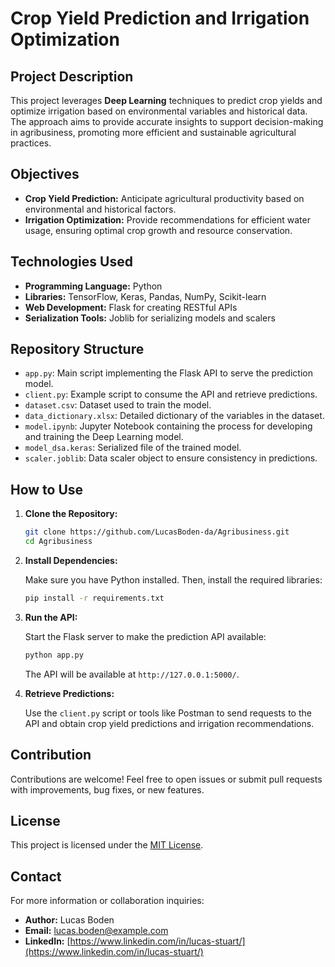 # Crop Yield Prediction and Irrigation Optimization

## Project Description

This project leverages **Deep Learning** techniques to predict crop yields and optimize irrigation based on environmental variables and historical data. The approach aims to provide accurate insights to support decision-making in agribusiness, promoting more efficient and sustainable agricultural practices.

## Objectives

- **Crop Yield Prediction:** Anticipate agricultural productivity based on environmental and historical factors.
- **Irrigation Optimization:** Provide recommendations for efficient water usage, ensuring optimal crop growth and resource conservation.

## Technologies Used

- **Programming Language:** Python
- **Libraries:** TensorFlow, Keras, Pandas, NumPy, Scikit-learn
- **Web Development:** Flask for creating RESTful APIs
- **Serialization Tools:** Joblib for serializing models and scalers

## Repository Structure

- `app.py`: Main script implementing the Flask API to serve the prediction model.
- `client.py`: Example script to consume the API and retrieve predictions.
- `dataset.csv`: Dataset used to train the model.
- `data_dictionary.xlsx`: Detailed dictionary of the variables in the dataset.
- `model.ipynb`: Jupyter Notebook containing the process for developing and training the Deep Learning model.
- `model_dsa.keras`: Serialized file of the trained model.
- `scaler.joblib`: Data scaler object to ensure consistency in predictions.

## How to Use

1. **Clone the Repository:**

   ```bash
   git clone https://github.com/LucasBoden-da/Agribusiness.git
   cd Agribusiness
   ```

2. **Install Dependencies:**

   Make sure you have Python installed. Then, install the required libraries:

   ```bash
   pip install -r requirements.txt
   ```

3. **Run the API:**

   Start the Flask server to make the prediction API available:

   ```bash
   python app.py
   ```

   The API will be available at `http://127.0.0.1:5000/`.

4. **Retrieve Predictions:**

   Use the `client.py` script or tools like Postman to send requests to the API and obtain crop yield predictions and irrigation recommendations.

## Contribution

Contributions are welcome! Feel free to open issues or submit pull requests with improvements, bug fixes, or new features.

## License

This project is licensed under the [MIT License](LICENSE).

## Contact

For more information or collaboration inquiries:

- **Author:** Lucas Boden
- **Email:** lucas.boden@example.com
- **LinkedIn:** [https://www.linkedin.com/in/lucas-stuart/](https://www.linkedin.com/in/lucas-stuart/) 